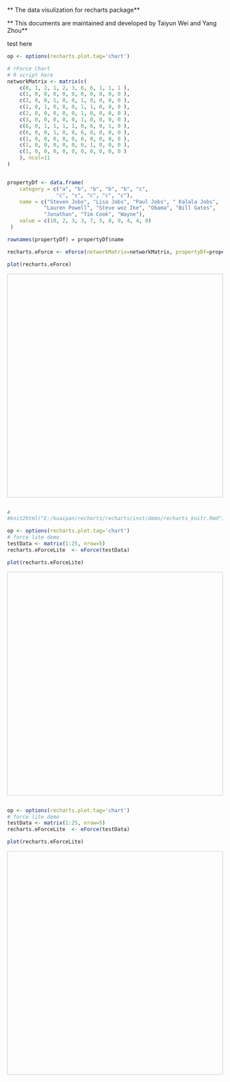 ** The data visulization for recharts package**

** This documents are maintained and developed by Taiyun Wei and Yang Zhou**



test here


```r
op <- options(recharts.plot.tag='chart')

# rForce Chart
# R script here
networkMatrix <- matrix(c(
	c(0, 1, 2, 1, 2, 3, 6, 6, 1, 1, 1 ),
	c(1, 0, 0, 0, 0, 0, 0, 0, 0, 0, 0 ),
	c(2, 0, 0, 1, 0, 0, 1, 0, 0, 0, 0 ),
	c(1, 0, 1, 0, 0, 0, 1, 1, 0, 0, 0 ),
	c(2, 0, 0, 0, 0, 0, 1, 0, 0, 0, 0 ),
	c(3, 0, 0, 0, 0, 0, 1, 0, 0, 0, 0 ),
	c(6, 0, 1, 1, 1, 1, 0, 6, 0, 1, 0 ),
	c(6, 0, 0, 1, 0, 0, 6, 0, 0, 0, 0 ),
	c(1, 0, 0, 0, 0, 0, 0, 0, 0, 0, 0 ),
	c(1, 0, 0, 0, 0, 0, 0, 1, 0, 0, 0 ),
	c(1, 0, 0, 0, 0, 0, 0, 0, 0, 0, 0 )
	), ncol=11
)


propertyDf <- data.frame(
	category = c("a", "b", "b", "b", "b", "c",
				"c", "c", "c", "c", "c"),
	name = c("Steven Jobs", "Lisa Jobs", "Paul Jobs", " Kalala Jobs",
			"Lauren Powell", "Steve woz Ike", "Obama", "Bill Gates",
			"Jonathan", "Tim Cook", "Wayne"),
	value = c(10, 2, 3, 3, 7, 5, 8, 9, 4, 4, 0)
 )

rownames(propertyDf) = propertyDf$name

recharts.eForce <- eForce(networkMatrix=networkMatrix, propertyDf=propertyDf)

plot(recharts.eForce)
```


<!-- jsHeader -->
<script src='http://echarts.baidu.com/doc/example/www/js/esl.js'></script>
<!-- jsHeader -->


<!-- divChart -->
<div id='eForceID1e2c1c0a849' style='height:500px;border:1px solid #ccc;padding:10px;'></div>

<!-- jsChart -->
<script>

   require.config({
        paths:{
            'echarts': 'http://echarts.baidu.com/doc/example/www/js/echarts-map',
            'echarts/chart/bar' : 'http://echarts.baidu.com/doc/example/www/js/echarts-map',
            'echarts/chart/line': 'http://echarts.baidu.com/doc/example/www/js/echarts-map',
            'echarts/chart/scatter': 'http://echarts.baidu.com/doc/example/www/js/echarts-map',
            'echarts/chart/k': 'http://echarts.baidu.com/doc/example/www/js/echarts-map',
            'echarts/chart/pie': 'http://echarts.baidu.com/doc/example/www/js/echarts-map',
            'echarts/chart/map': 'http://echarts.baidu.com/doc/example/www/js/echarts-map',
            'echarts/chart/force': 'http://echarts.baidu.com/doc/example/www/js/echarts-map',
            'echarts/chart/radar': 'http://echarts.baidu.com/doc/example/www/js/echarts-map'
        }
    });

    // Step:4 require echarts and use it in the callback.
    require(
        [
            'echarts',
            'echarts/chart/bar',
            'echarts/chart/line',
            'echarts/chart/scatter',
            'echarts/chart/k',
            'echarts/chart/pie',
            'echarts/chart/map',
            'echarts/chart/force',
            'echarts/chart/radar'
        ],
	function(ec) {
		var EChart_eForceID1e2c1c0a849 = ec.init(document.getElementById('eForceID1e2c1c0a849'))
		var option_eForceID1e2c1c0a849 =
{
	"tooltip" : {
		"trigger" : "item",
		"formatter" : "{a} : {b}"
	},
	"title" : {
		"text" : "network Matrix Ouput",
		"subtext" : "",
		"x" : "right",
		"y" : "bottom"
	},
	"series" : [
		{
			"type" : "force",
			"minRadius" : 15,
			"maxRadius" : 25,
			"density" : 0.05,
			"attractiveness" : 1.2,
			"itemStyle" : {
				"normal" : {
					"label" : {
						"show" : "true",
						"textStyle" : {
							"color" : "#800080"
						}
					},
					"nodeStyle" : {
						"brushType" : "both",
						"strokeColor" : "rgba(255,215,0,0.4)",
						"lineWidth" : 8
					}
				},
				"emphasis" : {
					"label" : {
						"show" : "true"
					},
					"nodeStyle" : {
						"r" : 30
					}
				}
			},
			"categories" : [
				{
					"name" : "a",
					"itemStyle" : {
						"normal" : {
							"color" : "#F8766D"
						}
					}
				},
				{
					"name" : "b",
					"itemStyle" : {
						"normal" : {
							"color" : "#00BA38"
						}
					}
				},
				{
					"name" : "c",
					"itemStyle" : {
						"normal" : {
							"color" : "#619CFF"
						}
					}
				}
			],
			"nodes" : [
				{
					"category" : 0,
					"name" : "Steven Jobs",
					"value" : 10
				},
				{
					"category" : 1,
					"name" : "Lisa Jobs",
					"value" : 2
				},
				{
					"category" : 1,
					"name" : "Paul Jobs",
					"value" : 3
				},
				{
					"category" : 1,
					"name" : " Kalala Jobs",
					"value" : 3
				},
				{
					"category" : 1,
					"name" : "Lauren Powell",
					"value" : 7
				},
				{
					"category" : 2,
					"name" : "Steve woz Ike",
					"value" : 5
				},
				{
					"category" : 2,
					"name" : "Obama",
					"value" : 8
				},
				{
					"category" : 2,
					"name" : "Bill Gates",
					"value" : 9
				},
				{
					"category" : 2,
					"name" : "Jonathan",
					"value" : 4
				},
				{
					"category" : 2,
					"name" : "Tim Cook",
					"value" : 4
				},
				{
					"category" : 2,
					"name" : "Wayne",
					"value" : 0
				}
			],
			"links" : [
				{
					"source" : 1,
					"target" : 0,
					"weight" : 1
				},
				{
					"source" : 2,
					"target" : 0,
					"weight" : 2
				},
				{
					"source" : 3,
					"target" : 0,
					"weight" : 1
				},
				{
					"source" : 4,
					"target" : 0,
					"weight" : 2
				},
				{
					"source" : 5,
					"target" : 0,
					"weight" : 3
				},
				{
					"source" : 6,
					"target" : 0,
					"weight" : 6
				},
				{
					"source" : 7,
					"target" : 0,
					"weight" : 6
				},
				{
					"source" : 8,
					"target" : 0,
					"weight" : 1
				},
				{
					"source" : 9,
					"target" : 0,
					"weight" : 1
				},
				{
					"source" : 10,
					"target" : 0,
					"weight" : 1
				},
				{
					"source" : 3,
					"target" : 2,
					"weight" : 1
				},
				{
					"source" : 6,
					"target" : 2,
					"weight" : 1
				},
				{
					"source" : 6,
					"target" : 3,
					"weight" : 1
				},
				{
					"source" : 7,
					"target" : 3,
					"weight" : 1
				},
				{
					"source" : 6,
					"target" : 4,
					"weight" : 1
				},
				{
					"source" : 6,
					"target" : 5,
					"weight" : 1
				},
				{
					"source" : 7,
					"target" : 6,
					"weight" : 6
				},
				{
					"source" : 9,
					"target" : 6,
					"weight" : 1
				}
			]
		}
	]
}
  EChart_eForceID1e2c1c0a849.setOption(option_eForceID1e2c1c0a849);
        }
    );
</script>

```r

#
#knit2html("E:/kuaipan/recharts/recharts/inst/demo/recharts_knitr.Rmd")
```



```r
op <- options(recharts.plot.tag='chart')
# force lite demo
testData <- matrix(1:25, nrow=5)
recharts.eForceLite  <- eForce(testData)

plot(recharts.eForceLite)
```


<!-- jsHeader -->

<!-- jsHeader -->


<!-- divChart -->
<div id='eForceID1e2c1bf25b4a' style='height:500px;border:1px solid #ccc;padding:10px;'></div>

<!-- jsChart -->
<script>

   require.config({
        paths:{
            'echarts': 'http://echarts.baidu.com/doc/example/www/js/echarts-map',
            'echarts/chart/bar' : 'http://echarts.baidu.com/doc/example/www/js/echarts-map',
            'echarts/chart/line': 'http://echarts.baidu.com/doc/example/www/js/echarts-map',
            'echarts/chart/scatter': 'http://echarts.baidu.com/doc/example/www/js/echarts-map',
            'echarts/chart/k': 'http://echarts.baidu.com/doc/example/www/js/echarts-map',
            'echarts/chart/pie': 'http://echarts.baidu.com/doc/example/www/js/echarts-map',
            'echarts/chart/map': 'http://echarts.baidu.com/doc/example/www/js/echarts-map',
            'echarts/chart/force': 'http://echarts.baidu.com/doc/example/www/js/echarts-map',
            'echarts/chart/radar': 'http://echarts.baidu.com/doc/example/www/js/echarts-map'
        }
    });

    // Step:4 require echarts and use it in the callback.
    require(
        [
            'echarts',
            'echarts/chart/bar',
            'echarts/chart/line',
            'echarts/chart/scatter',
            'echarts/chart/k',
            'echarts/chart/pie',
            'echarts/chart/map',
            'echarts/chart/force',
            'echarts/chart/radar'
        ],
	function(ec) {
		var EChart_eForceID1e2c1bf25b4a = ec.init(document.getElementById('eForceID1e2c1bf25b4a'))
		var option_eForceID1e2c1bf25b4a =
{
	"tooltip" : {
		"trigger" : "item",
		"formatter" : "{a} : {b}"
	},
	"title" : {
		"text" : "network Matrix Ouput",
		"subtext" : "",
		"x" : "right",
		"y" : "bottom"
	},
	"series" : [
		{
			"type" : "force",
			"minRadius" : 15,
			"maxRadius" : 25,
			"density" : 0.05,
			"attractiveness" : 1.2,
			"itemStyle" : {
				"normal" : {
					"label" : {
						"show" : "true",
						"textStyle" : {
							"color" : "#800080"
						}
					},
					"nodeStyle" : {
						"brushType" : "both",
						"strokeColor" : "rgba(255,215,0,0.4)",
						"lineWidth" : 8
					}
				},
				"emphasis" : {
					"label" : {
						"show" : "true"
					},
					"nodeStyle" : {
						"r" : 30
					}
				}
			},
			"categories" : [
				{
					"name" : "默认类别",
					"itemStyle" : {
						"normal" : {
							"color" : "#F8766D"
						}
					}
				}
			],
			"nodes" : [
				{
					"category" : 0,
					"name" : "1",
					"value" : 0
				},
				{
					"category" : 0,
					"name" : "2",
					"value" : 0
				},
				{
					"category" : 0,
					"name" : "3",
					"value" : 0
				},
				{
					"category" : 0,
					"name" : "4",
					"value" : 0
				},
				{
					"category" : 0,
					"name" : "5",
					"value" : 0
				}
			],
			"links" : [
				{
					"source" : 1,
					"target" : 0,
					"weight" : 2
				},
				{
					"source" : 2,
					"target" : 0,
					"weight" : 3
				},
				{
					"source" : 3,
					"target" : 0,
					"weight" : 4
				},
				{
					"source" : 4,
					"target" : 0,
					"weight" : 5
				},
				{
					"source" : 2,
					"target" : 1,
					"weight" : 8
				},
				{
					"source" : 3,
					"target" : 1,
					"weight" : 9
				},
				{
					"source" : 4,
					"target" : 1,
					"weight" : 10
				},
				{
					"source" : 3,
					"target" : 2,
					"weight" : 14
				},
				{
					"source" : 4,
					"target" : 2,
					"weight" : 15
				},
				{
					"source" : 4,
					"target" : 3,
					"weight" : 20
				}
			]
		}
	]
}
  EChart_eForceID1e2c1bf25b4a.setOption(option_eForceID1e2c1bf25b4a);
        }
    );
</script>

```r

```



```r
op <- options(recharts.plot.tag='chart')
# force lite demo
testData <- matrix(1:25, nrow=5)
recharts.eForceLite  <- eForce(testData)

plot(recharts.eForceLite)
```


<!-- jsHeader -->

<!-- jsHeader -->


<!-- divChart -->
<div id='eForceID1e2c167654f3' style='height:500px;border:1px solid #ccc;padding:10px;'></div>

<!-- jsChart -->
<script>

   require.config({
        paths:{
            'echarts': 'http://echarts.baidu.com/doc/example/www/js/echarts-map',
            'echarts/chart/bar' : 'http://echarts.baidu.com/doc/example/www/js/echarts-map',
            'echarts/chart/line': 'http://echarts.baidu.com/doc/example/www/js/echarts-map',
            'echarts/chart/scatter': 'http://echarts.baidu.com/doc/example/www/js/echarts-map',
            'echarts/chart/k': 'http://echarts.baidu.com/doc/example/www/js/echarts-map',
            'echarts/chart/pie': 'http://echarts.baidu.com/doc/example/www/js/echarts-map',
            'echarts/chart/map': 'http://echarts.baidu.com/doc/example/www/js/echarts-map',
            'echarts/chart/force': 'http://echarts.baidu.com/doc/example/www/js/echarts-map',
            'echarts/chart/radar': 'http://echarts.baidu.com/doc/example/www/js/echarts-map'
        }
    });

    // Step:4 require echarts and use it in the callback.
    require(
        [
            'echarts',
            'echarts/chart/bar',
            'echarts/chart/line',
            'echarts/chart/scatter',
            'echarts/chart/k',
            'echarts/chart/pie',
            'echarts/chart/map',
            'echarts/chart/force',
            'echarts/chart/radar'
        ],
	function(ec) {
		var EChart_eForceID1e2c167654f3 = ec.init(document.getElementById('eForceID1e2c167654f3'))
		var option_eForceID1e2c167654f3 =
{
	"tooltip" : {
		"trigger" : "item",
		"formatter" : "{a} : {b}"
	},
	"title" : {
		"text" : "network Matrix Ouput",
		"subtext" : "",
		"x" : "right",
		"y" : "bottom"
	},
	"series" : [
		{
			"type" : "force",
			"minRadius" : 15,
			"maxRadius" : 25,
			"density" : 0.05,
			"attractiveness" : 1.2,
			"itemStyle" : {
				"normal" : {
					"label" : {
						"show" : "true",
						"textStyle" : {
							"color" : "#800080"
						}
					},
					"nodeStyle" : {
						"brushType" : "both",
						"strokeColor" : "rgba(255,215,0,0.4)",
						"lineWidth" : 8
					}
				},
				"emphasis" : {
					"label" : {
						"show" : "true"
					},
					"nodeStyle" : {
						"r" : 30
					}
				}
			},
			"categories" : [
				{
					"name" : "默认类别",
					"itemStyle" : {
						"normal" : {
							"color" : "#F8766D"
						}
					}
				}
			],
			"nodes" : [
				{
					"category" : 0,
					"name" : "1",
					"value" : 0
				},
				{
					"category" : 0,
					"name" : "2",
					"value" : 0
				},
				{
					"category" : 0,
					"name" : "3",
					"value" : 0
				},
				{
					"category" : 0,
					"name" : "4",
					"value" : 0
				},
				{
					"category" : 0,
					"name" : "5",
					"value" : 0
				}
			],
			"links" : [
				{
					"source" : 1,
					"target" : 0,
					"weight" : 2
				},
				{
					"source" : 2,
					"target" : 0,
					"weight" : 3
				},
				{
					"source" : 3,
					"target" : 0,
					"weight" : 4
				},
				{
					"source" : 4,
					"target" : 0,
					"weight" : 5
				},
				{
					"source" : 2,
					"target" : 1,
					"weight" : 8
				},
				{
					"source" : 3,
					"target" : 1,
					"weight" : 9
				},
				{
					"source" : 4,
					"target" : 1,
					"weight" : 10
				},
				{
					"source" : 3,
					"target" : 2,
					"weight" : 14
				},
				{
					"source" : 4,
					"target" : 2,
					"weight" : 15
				},
				{
					"source" : 4,
					"target" : 3,
					"weight" : 20
				}
			]
		}
	]
}
  EChart_eForceID1e2c167654f3.setOption(option_eForceID1e2c167654f3);
        }
    );
</script>

```r

```




